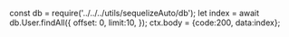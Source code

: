 

const db = require('../../../utils/sequelizeAuto/db');
  let index = await db.User.findAll({
            offset: 0,
            limit:10,
        });
        ctx.body = {code:200, data:index};
        